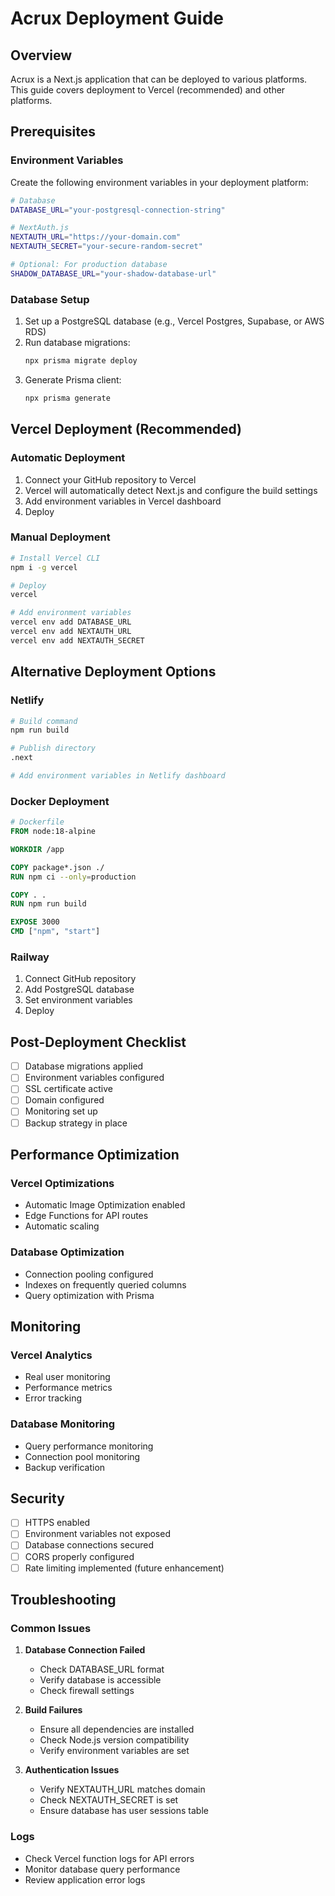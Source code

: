 # Acrux Deployment Guide

## Overview
Acrux is a Next.js application that can be deployed to various platforms. This guide covers deployment to Vercel (recommended) and other platforms.

## Prerequisites

### Environment Variables
Create the following environment variables in your deployment platform:

```bash
# Database
DATABASE_URL="your-postgresql-connection-string"

# NextAuth.js
NEXTAUTH_URL="https://your-domain.com"
NEXTAUTH_SECRET="your-secure-random-secret"

# Optional: For production database
SHADOW_DATABASE_URL="your-shadow-database-url"
```

### Database Setup
1. Set up a PostgreSQL database (e.g., Vercel Postgres, Supabase, or AWS RDS)
2. Run database migrations:
   ```bash
   npx prisma migrate deploy
   ```
3. Generate Prisma client:
   ```bash
   npx prisma generate
   ```

## Vercel Deployment (Recommended)

### Automatic Deployment
1. Connect your GitHub repository to Vercel
2. Vercel will automatically detect Next.js and configure the build settings
3. Add environment variables in Vercel dashboard
4. Deploy

### Manual Deployment
```bash
# Install Vercel CLI
npm i -g vercel

# Deploy
vercel

# Add environment variables
vercel env add DATABASE_URL
vercel env add NEXTAUTH_URL
vercel env add NEXTAUTH_SECRET
```

## Alternative Deployment Options

### Netlify
```bash
# Build command
npm run build

# Publish directory
.next

# Add environment variables in Netlify dashboard
```

### Docker Deployment
```dockerfile
# Dockerfile
FROM node:18-alpine

WORKDIR /app

COPY package*.json ./
RUN npm ci --only=production

COPY . .
RUN npm run build

EXPOSE 3000
CMD ["npm", "start"]
```

### Railway
1. Connect GitHub repository
2. Add PostgreSQL database
3. Set environment variables
4. Deploy

## Post-Deployment Checklist

- [ ] Database migrations applied
- [ ] Environment variables configured
- [ ] SSL certificate active
- [ ] Domain configured
- [ ] Monitoring set up
- [ ] Backup strategy in place

## Performance Optimization

### Vercel Optimizations
- Automatic Image Optimization enabled
- Edge Functions for API routes
- Automatic scaling

### Database Optimization
- Connection pooling configured
- Indexes on frequently queried columns
- Query optimization with Prisma

## Monitoring

### Vercel Analytics
- Real user monitoring
- Performance metrics
- Error tracking

### Database Monitoring
- Query performance monitoring
- Connection pool monitoring
- Backup verification

## Security

- [ ] HTTPS enabled
- [ ] Environment variables not exposed
- [ ] Database connections secured
- [ ] CORS properly configured
- [ ] Rate limiting implemented (future enhancement)

## Troubleshooting

### Common Issues

1. **Database Connection Failed**
   - Check DATABASE_URL format
   - Verify database is accessible
   - Check firewall settings

2. **Build Failures**
   - Ensure all dependencies are installed
   - Check Node.js version compatibility
   - Verify environment variables are set

3. **Authentication Issues**
   - Verify NEXTAUTH_URL matches domain
   - Check NEXTAUTH_SECRET is set
   - Ensure database has user sessions table

### Logs
- Check Vercel function logs for API errors
- Monitor database query performance
- Review application error logs